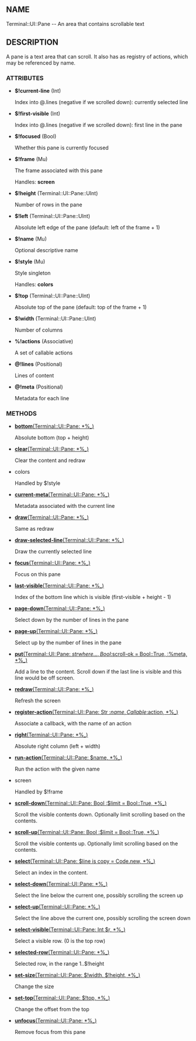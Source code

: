 ## NAME

Terminal::UI::Pane -- An area that contains scrollable text

## DESCRIPTION

A pane is a text area that can scroll. It also has as registry of actions, which may be referenced by name.

### ATTRIBUTES

* **$!current-line** (Int)

  Index into @.lines (negative if we scrolled down): currently selected line

* **$!first-visible** (Int)

  Index into @.lines (negative if we scrolled down): first line in the pane

* **$!focused** (Bool)

  Whether this pane is currently focused

* **$!frame** (Mu)

  The frame associated with this pane

  Handles: **screen**

* **$!height** (Terminal::UI::Pane::UInt)

  Number of rows in the pane

* **$!left** (Terminal::UI::Pane::UInt)

  Absolute left edge of the pane (default: left of the frame + 1)

* **$!name** (Mu)

  Optional descriptive name

* **$!style** (Mu)

  Style singleton

  Handles: **colors**

* **$!top** (Terminal::UI::Pane::UInt)

  Absolute top of the pane (default: top of the frame + 1)

* **$!width** (Terminal::UI::Pane::UInt)

  Number of columns

* **%!actions** (Associative)

  A set of callable actions

* **@!lines** (Positional)

  Lines of content

* **@!meta** (Positional)

  Metadata for each line


### METHODS

* [**bottom**(Terminal::UI::Pane: *%_)](https://git.sr.ht/~bduggan/raku-terminal-ui/tree/master/lib/Terminal/UI/Pane.rakumod#L57)

  Absolute bottom (top + height)

* [**clear**(Terminal::UI::Pane: *%_)](https://git.sr.ht/~bduggan/raku-terminal-ui/tree/master/lib/Terminal/UI/Pane.rakumod#L302)

  Clear the content and redraw

* colors

  Handled by $!style

* [**current-meta**(Terminal::UI::Pane: *%_)](https://git.sr.ht/~bduggan/raku-terminal-ui/tree/master/lib/Terminal/UI/Pane.rakumod#L69)

  Metadata associated with the current line

* [**draw**(Terminal::UI::Pane: *%_)](https://git.sr.ht/~bduggan/raku-terminal-ui/tree/master/lib/Terminal/UI/Pane.rakumod#L213)

  Same as redraw

* [**draw-selected-line**(Terminal::UI::Pane: *%_)](https://git.sr.ht/~bduggan/raku-terminal-ui/tree/master/lib/Terminal/UI/Pane.rakumod#L79)

  Draw the currently selected line

* [**focus**(Terminal::UI::Pane: *%_)](https://git.sr.ht/~bduggan/raku-terminal-ui/tree/master/lib/Terminal/UI/Pane.rakumod#L288)

  Focus on this pane

* [**last-visible**(Terminal::UI::Pane: *%_)](https://git.sr.ht/~bduggan/raku-terminal-ui/tree/master/lib/Terminal/UI/Pane.rakumod#L130)

  Index of the bottom line which is visible (first-visible + height - 1)

* [**page-down**(Terminal::UI::Pane: *%_)](https://git.sr.ht/~bduggan/raku-terminal-ui/tree/master/lib/Terminal/UI/Pane.rakumod#L168)

  Select down by the number of lines in the pane

* [**page-up**(Terminal::UI::Pane: *%_)](https://git.sr.ht/~bduggan/raku-terminal-ui/tree/master/lib/Terminal/UI/Pane.rakumod#L173)

  Select up by the number of lines in the pane

* [**put**(Terminal::UI::Pane: $str where { ... }, Bool :$scroll-ok = Bool::True, :%meta, *%_)](https://git.sr.ht/~bduggan/raku-terminal-ui/tree/master/lib/Terminal/UI/Pane.rakumod#L274)

  Add a line to the content. Scroll down if the last line is visible and this line would be off screen.

* [**redraw**(Terminal::UI::Pane: *%_)](https://git.sr.ht/~bduggan/raku-terminal-ui/tree/master/lib/Terminal/UI/Pane.rakumod#L218)

  Refresh the screen

* [**register-action**(Terminal::UI::Pane: Str :$name, Callable :$action, *%_)](https://git.sr.ht/~bduggan/raku-terminal-ui/tree/master/lib/Terminal/UI/Pane.rakumod#L313)

  Associate a callback, with the name of an action

* [**right**(Terminal::UI::Pane: *%_)](https://git.sr.ht/~bduggan/raku-terminal-ui/tree/master/lib/Terminal/UI/Pane.rakumod#L60)

  Absolute right column (left + width)

* [**run-action**(Terminal::UI::Pane: $name, *%_)](https://git.sr.ht/~bduggan/raku-terminal-ui/tree/master/lib/Terminal/UI/Pane.rakumod#L318)

  Run the action with the given name

* screen

  Handled by $!frame

* [**scroll-down**(Terminal::UI::Pane: Bool :$limit = Bool::True, *%_)](https://git.sr.ht/~bduggan/raku-terminal-ui/tree/master/lib/Terminal/UI/Pane.rakumod#L245)

  Scroll the visible contents down. Optionally limit scrolling based on the contents.

* [**scroll-up**(Terminal::UI::Pane: Bool :$limit = Bool::True, *%_)](https://git.sr.ht/~bduggan/raku-terminal-ui/tree/master/lib/Terminal/UI/Pane.rakumod#L229)

  Scroll the visible contents up. Optionally limit scrolling based on the contents.

* [**select**(Terminal::UI::Pane: $line is copy = Code.new, *%_)](https://git.sr.ht/~bduggan/raku-terminal-ui/tree/master/lib/Terminal/UI/Pane.rakumod#L107)

  Select an index in the content.

* [**select-down**(Terminal::UI::Pane: *%_)](https://git.sr.ht/~bduggan/raku-terminal-ui/tree/master/lib/Terminal/UI/Pane.rakumod#L154)

  Select the line below the current one, possibly scrolling the screen up

* [**select-up**(Terminal::UI::Pane: *%_)](https://git.sr.ht/~bduggan/raku-terminal-ui/tree/master/lib/Terminal/UI/Pane.rakumod#L135)

  Select the line above the current one, possibly scrolling the screen down

* [**select-visible**(Terminal::UI::Pane: Int $r, *%_)](https://git.sr.ht/~bduggan/raku-terminal-ui/tree/master/lib/Terminal/UI/Pane.rakumod#L101)

  Select a visible row. (0 is the top row)

* [**selected-row**(Terminal::UI::Pane: *%_)](https://git.sr.ht/~bduggan/raku-terminal-ui/tree/master/lib/Terminal/UI/Pane.rakumod#L261)

  Selected row, in the range 1..$!height

* [**set-size**(Terminal::UI::Pane: $!width, $!height, *%_)](https://git.sr.ht/~bduggan/raku-terminal-ui/tree/master/lib/Terminal/UI/Pane.rakumod#L63)

  Change the size

* [**set-top**(Terminal::UI::Pane: $!top, *%_)](https://git.sr.ht/~bduggan/raku-terminal-ui/tree/master/lib/Terminal/UI/Pane.rakumod#L66)

  Change the offset from the top

* [**unfocus**(Terminal::UI::Pane: *%_)](https://git.sr.ht/~bduggan/raku-terminal-ui/tree/master/lib/Terminal/UI/Pane.rakumod#L295)

  Remove focus from this pane
